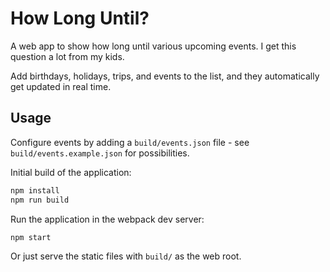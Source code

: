 # How Long Until?

A web app to show how long until various upcoming events. I get this question a lot from my kids.

Add birthdays, holidays, trips, and events to the list, and they automatically get updated in real time.

## Usage

Configure events by adding a `build/events.json` file - see `build/events.example.json` for possibilities.

Initial build of the application:

```sh
npm install
npm run build
```

Run the application in the webpack dev server:

```sh
npm start
```

Or just serve the static files with `build/` as the web root.